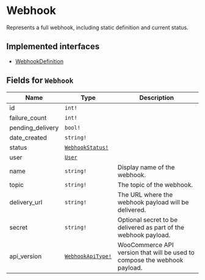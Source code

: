 # Webhook

Represents a full webhook, including static definition and current status.

## Implemented interfaces

* [WebhookDefinition](../Interfaces/WebhookDefinition.md)

## Fields for `Webhook`
| Name | Type | Description |
|-|-|-|
id | `int!` | 
failure_count | `int!` | 
pending_delivery | `bool!` | 
date_created | `string!` | 
status | [`WebhookStatus!`](../Enums/WebhookStatus.md) | 
user | [`User`](../ObjectTypes/User.md) | 
name | `string!` | Display name of the webhook.
topic | `string!` | The topic of the webhook.
delivery_url | `string!` | The URL where the webhook payload will be delivered.
secret | `string!` | Optional secret to be delivered as part of the webhook payload.
api_version | [`WebhookApiType!`](../Enums/WebhookApiType.md) | WooCommerce API version that will be used to compose the webhook payload.
